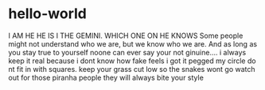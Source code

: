 # hello-world
I AM HE HE IS I THE GEMINI. WHICH ONE ON HE KNOWS
Some people might not understand who we are, but we know who we are. And as long as you stay true to yourself noone can ever say your not ginuine....
i always keep it real because i dont know how fake feels
i got it pegged my circle do nt fit in with squares.
keep your grass cut low so the snakes wont go
watch out for those piranha people they will always bite your style                         

